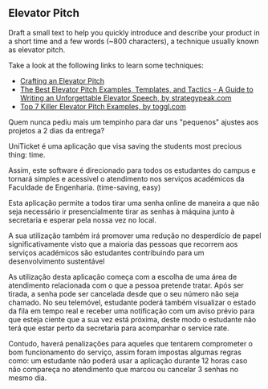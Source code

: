 ## Elevator Pitch
Draft a small text to help you quickly introduce and describe your product in a short time and a few words (~800 characters), a technique usually known as elevator pitch.

Take a look at the following links to learn some techniques:
* [Crafting an Elevator Pitch](https://www.mindtools.com/pages/article/elevator-pitch.htm)
* [The Best Elevator Pitch Examples, Templates, and Tactics - A Guide to Writing an Unforgettable Elevator Speech, by strategypeak.com](https://strategypeak.com/elevator-pitch-examples/)
* [Top 7 Killer Elevator Pitch Examples, by toggl.com](https://blog.toggl.com/elevator-pitch-examples/)

Quem nunca pediu mais um tempinho para dar uns "pequenos" ajustes aos projetos a 2 dias da entrega? 

UniTicket é uma aplicação que visa saving the students most precious thing: time. 

Assim, este software é direcionado para todos os estudantes do campus e tornará simples e acessivel o atendimento nos serviços académicos da Faculdade de Engenharia. (time-saving, easy)

Esta aplicação permite a todos tirar uma senha online de maneira a que não seja necessário ir presencialmente tirar as senhas à máquina junto à secretaria e esperar pela nossa vez no local.

A sua utilização também irá promover uma redução no desperdício de papel significativamente visto que a maioria das pessoas que recorrem aos serviços académicos são estudantes contribuindo para um desenvolvimento sustentável

As utilização desta aplicação começa com a escolha de uma área de atendimento relacionada com o que a pessoa pretende tratar. Após ser tirada, a senha pode ser cancelada desde que o seu número não seja chamado. No seu telemóvel, estudante poderá também visualizar o estado da fila em tempo real e receber uma notificação com um aviso prévio para que esteja ciente que a sua vez está próxima, deste modo o estudante não terá que estar perto da secretaria para acompanhar o service rate.

Contudo, haverá penalizações para aqueles que tentarem comprometer o bom funcionamento do serviço, assim foram impostas algumas regras como: um estudante não poderá usar a aplicação durante 12 horas caso não compareça no atendimento que marcou ou cancelar 3 senhas no mesmo dia.